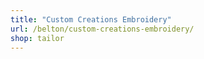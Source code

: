 ```yaml
---
title: "Custom Creations Embroidery"
url: /belton/custom-creations-embroidery/
shop: tailor
---
```

